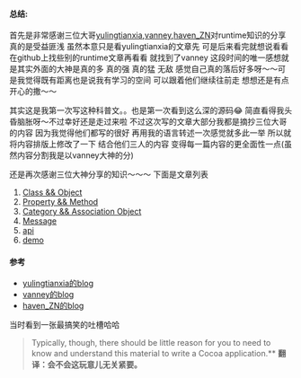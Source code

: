 #### 总结:

首先是非常感谢三位大哥[yulingtianxia](http://yulingtianxia.com),[vanney](http://vanney9.com),[haven_ZN](http://www.jianshu.com/u/43bb8b1a9d39)对runtime知识的分享 真的是受益匪浅 虽然本意只是看yulingtianxia的文章先 可是后来看完就想说看看在github上找些别的runtime文章再看看 就找到了vanney 这段时间的唯一感想就是其实外面的大神是真的多 真的强 真的猛 无敌 感觉自己真的落后好多呀～～可是我觉得既有距离也是说我有学习的空间 可以跟着他们继续往前走 想想还是有点开心的撒～～

其实这是我第一次写这种科普文。。也是第一次看到这么深的源码😂 简直看得我头昏脑胀呀～不过幸好还是走过来啦 不过这次写的文章大部分我都是摘抄三位大哥的内容 因为我觉得他们都写的很好 再用我的语言转述一次感觉就多此一举 所以就将内容排版上修改了一下 结合他们三人的内容 变得每一篇内容的更全面性一点(虽然内容分割我是以vanney大神的分)

还是再次感谢三位大神分享的知识～～～ 下面是文章列表

1. [Class && Object](https://github.com/authhwang/yangxiaoyu-s-blog/tree/master/Runtime/Class%20%26%26%20Object)
2. [Property && Method](https://github.com/authhwang/yangxiaoyu-s-blog/tree/master/Runtime/Property%20%26%26%20Method)
3. [Category && Association Object](https://github.com/authhwang/yangxiaoyu-s-blog/tree/master/Runtime/Category%20%26%26%20Association%20Object)
4. [Message](https://github.com/authhwang/yangxiaoyu-s-blog/tree/master/Runtime/Message)
5. [api](https://github.com/authhwang/yangxiaoyu-s-blog/tree/master/Runtime/Api)
6. [demo](https://github.com/authhwang/yangxiaoyu-s-blog/tree/master/Runtime/Demo)

#### 参考

* [yulingtianxia的blog](http://yulingtianxia.com)
* [vanney的blog](http://vanney9.com)
* [haven_ZN的blog](http://www.jianshu.com/u/43bb8b1a9d39)

当时看到一张最搞笑的吐槽哈哈

> Typically, though, there should be little reason for you to need to know and understand this material to write a Cocoa application.**
> **翻译：会不会这玩意儿无关紧要。**

